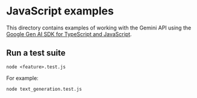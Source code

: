# JavaScript examples

This directory contains examples of working with the Gemini API using the
[Google Gen AI SDK for TypeScript and JavaScript](https://googleapis.github.io/js-genai/).

## Run a test suite

    node <feature>.test.js

For example:

    node text_generation.test.js
